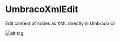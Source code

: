 # UmbracoXmlEdit
Edit content of nodes as XML directly in Umbraco UI

![alt tag](http://i.imgur.com/4EPXjWq.png)
